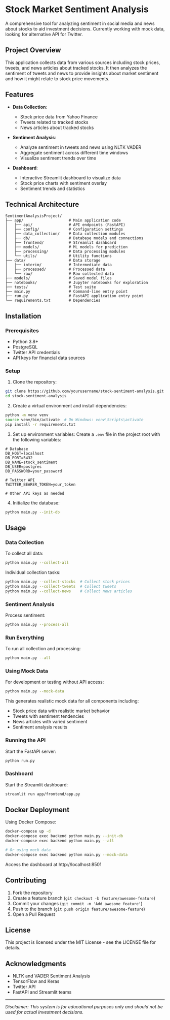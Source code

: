 # Stock Market Sentiment Analysis

A comprehensive tool for analyzing sentiment in social media and news about stocks to aid investment decisions. Currently working with mock data, looking for alternative API for Twitter.

## Project Overview

This application collects data from various sources including stock prices, tweets, and news articles about tracked stocks. It then analyzes the sentiment of tweets and news to provide insights about market sentiment and how it might relate to stock price movements.

## Features

- **Data Collection**:
  - Stock price data from Yahoo Finance 
  - Tweets related to tracked stocks
  - News articles about tracked stocks

- **Sentiment Analysis**:
  - Analyze sentiment in tweets and news using NLTK VADER
  - Aggregate sentiment across different time windows
  - Visualize sentiment trends over time

- **Dashboard**:
  - Interactive Streamlit dashboard to visualize data
  - Stock price charts with sentiment overlay
  - Sentiment trends and statistics

## Technical Architecture

```
SentimentAnalysisProject/
├── app/                    # Main application code
│   ├── api/                # API endpoints (FastAPI)
│   ├── config/             # Configuration settings
│   ├── data_collection/    # Data collection modules
│   ├── db/                 # Database models and connections
│   ├── frontend/           # Streamlit dashboard
│   ├── models/             # ML models for prediction
│   ├── processing/         # Data processing modules
│   └── utils/              # Utility functions
├── data/                   # Data storage
│   ├── interim/            # Intermediate data
│   ├── processed/          # Processed data
│   └── raw/                # Raw collected data
├── models/                 # Saved model files
├── notebooks/              # Jupyter notebooks for exploration
├── tests/                  # Test suite
├── main.py                 # Command-line entry point
├── run.py                  # FastAPI application entry point
└── requirements.txt        # Dependencies
```

## Installation

### Prerequisites

- Python 3.8+
- PostgreSQL
- Twitter API credentials
- API keys for financial data sources

### Setup

1. Clone the repository:
```bash
git clone https://github.com/yourusername/stock-sentiment-analysis.git
cd stock-sentiment-analysis
```

2. Create a virtual environment and install dependencies:
```bash
python -m venv venv
source venv/bin/activate  # On Windows: venv\Scripts\activate
pip install -r requirements.txt
```

3. Set up environment variables:
Create a `.env` file in the project root with the following variables:
```
# Database
DB_HOST=localhost
DB_PORT=5432
DB_NAME=stock_sentiment
DB_USER=postgres
DB_PASSWORD=your_password

# Twitter API
TWITTER_BEARER_TOKEN=your_token

# Other API keys as needed
```

4. Initialize the database:
```bash
python main.py --init-db
```

## Usage

### Data Collection

To collect all data:
```bash
python main.py --collect-all
```

Individual collection tasks:
```bash
python main.py --collect-stocks  # Collect stock prices
python main.py --collect-tweets  # Collect tweets
python main.py --collect-news    # Collect news articles
```

### Sentiment Analysis

Process sentiment:
```bash
python main.py --process-all
```

### Run Everything

To run all collection and processing:
```bash
python main.py --all
```

### Using Mock Data

For development or testing without API access:
```bash
python main.py --mock-data
```

This generates realistic mock data for all components including:
- Stock price data with realistic market behavior
- Tweets with sentiment tendencies
- News articles with varied sentiment
- Sentiment analysis results

### Running the API

Start the FastAPI server:
```bash
python run.py
```

### Dashboard

Start the Streamlit dashboard:
```bash
streamlit run app/frontend/app.py
```

## Docker Deployment

Using Docker Compose:

```bash
docker-compose up -d
docker-compose exec backend python main.py --init-db
docker-compose exec backend python main.py --all

# Or using mock data
docker-compose exec backend python main.py --mock-data
```

Access the dashboard at http://localhost:8501

## Contributing

1. Fork the repository
2. Create a feature branch (`git checkout -b feature/awesome-feature`)
3. Commit your changes (`git commit -m 'Add awesome feature'`)
4. Push to the branch (`git push origin feature/awesome-feature`)
5. Open a Pull Request

## License

This project is licensed under the MIT License - see the LICENSE file for details.

## Acknowledgments

- NLTK and VADER Sentiment Analysis
- TensorFlow and Keras
- Twitter API
- FastAPI and Streamlit teams

---

*Disclaimer: This system is for educational purposes only and should not be used for actual investment decisions.* 
